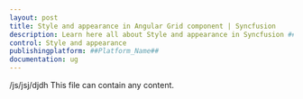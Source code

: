 ```yaml
---
layout: post
title: Style and appearance in Angular Grid component | Syncfusion
description: Learn here all about Style and appearance in Syncfusion ##Platform_Name## Grid component of Syncfusion Essential JS 2 and more.
control: Style and appearance 
publishingplatform: ##Platform_Name##
documentation: ug
---
```


/js/jsj/djdh
This file can contain any content.